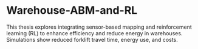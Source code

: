 # Warehouse-ABM-and-RL
This thesis explores integrating sensor-based mapping and reinforcement learning (RL) to enhance efficiency and reduce energy in warehouses. Simulations show reduced forklift travel time, energy use, and costs. 
